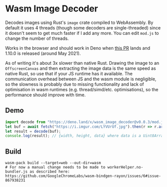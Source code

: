 # Wasm Image Decoder

Decodes images using Rust's `image` crate compiled to WebAssembly. By default it uses 4 threads (though some decoders are single-threaded) since it doesn't seem to get much faster if I add any more. You can edit `mod.js` to change the number of threads.

Works in the browser and should work in Deno when [this PR](https://github.com/denoland/deno/pull/10116) lands and 1.10.0 is released (around May 2021).

As of writing it's about 3x slower than native Rust. Drawing the image to an `OffscreenCanvas` and then extracting the image data is the same speed as native Rust, so use that if your JS runtime has it available. The communication overhead between JS and the wasm module is negligible, so the slowness is probably due to missing functionality and lack of optimisation in wasm runtimes (e.g. thread/simd/etc. optimisations), so the performance should improve with time.

## Demo

```js
import decode from "https://deno.land/x/wasm_image_decoder@v0.0.3/mod.js";
let buf = await fetch("https://i.imgur.com/LYVUrUf.jpg").then(r => r.arrayBuffer());
let result = decode(buf); 
console.log(result); // {width, height, data} where data is a Uint8Array array of RGBA values like [R,G,B,A,R,G,B,A,R,G,B,A,...]
```

## Build
```
wasm-pack build --target=web --out-dir=wasm
# For now a manual change needs to be made to workerHelper.no-bundler.js as described here: https://github.com/GoogleChromeLabs/wasm-bindgen-rayon/issues/6#issue-867938231
```
